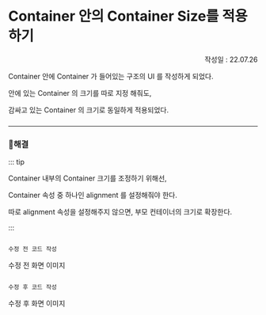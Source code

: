 # Container 안의 Container Size를 적용하기

<p align="right">작성일 : 22.07.26</p>

Container 안에 Container 가 들어있는 구조의 UI 를 작성하게 되었다.

안에 있는 Container 의 크기를 따로 지정 해줘도,

감싸고 있는 Container 의 크기로 동일하게 적용되었다.


###

--------------

### 📕해결


::: tip

Container 내부의 Container 크기를 조정하기 위해선,

Container 속성 중 하나인 alignment 를 설정해줘야 한다.

따로 alignment 속성을 설정해주지 않으면, 부모 컨테이너의 크기로 확장한다.

:::


```dart

수정 전 코드 작성

```
수정 전 화면 이미지



```dart

수정 후 코드 작성

```
수정 후 화면 이미지
